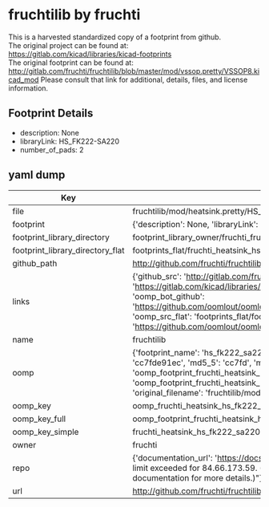 # fruchtilib by fruchti  
This is a harvested standardized copy of a footprint from github.  
The original project can be found at:  
https://gitlab.com/kicad/libraries/kicad-footprints  
The original footprint can be found at:
http://gitlab.com/fruchti/fruchtilib/blob/master/mod/vssop.pretty/VSSOP8.kicad_mod
Please consult that link for additional, details, files, and license information.  
## Footprint Details
* description: None  
* libraryLink: HS_FK222-SA220  
* number_of_pads: 2  
## yaml dump  
| Key | Value |  
| --- | --- |  
| file | fruchtilib/mod/heatsink.pretty/HS_FK222-SA220.kicad_mod |  
| footprint | {'description': None, 'libraryLink': 'HS_FK222-SA220', 'number_of_pads': 2} |  
| footprint_library_directory | footprint_library_owner/fruchti_fruchtilib |  
| footprint_library_directory_flat | footprints_flat/fruchti_heatsink_hs_fk222_sa220/working |  
| github_path | http://github.com/fruchti/fruchtilib/blob/master/mod/heatsink.pretty/HS_FK222-SA220.kicad_mod |  
| links | {'github_src': 'http://gitlab.com/fruchti/fruchtilib/blob/master/mod/vssop.pretty/VSSOP8.kicad_mod', 'github_src_repo': 'https://gitlab.com/kicad/libraries/kicad-footprints', 'oomp_bot': 'footprints/fruchti_heatsink_hs_fk222_sa220/working', 'oomp_bot_github': 'https://github.com/oomlout/oomlout_oomp_footprint_bot/tree/main/footprints/fruchti_heatsink_hs_fk222_sa220/working', 'oomp_src_flat': 'footprints_flat/footprints_flat/fruchti_heatsink_hs_fk222_sa220/working', 'oomp_src_flat_github': 'https://github.com/oomlout/oomlout_oomp_footprint_src/tree/main/footprints_flat/fruchti_heatsink_hs_fk222_sa220/working'} |  
| name | fruchtilib |  
| oomp | {'footprint_name': 'hs_fk222_sa220', 'library_name': 'heatsink', 'md5': 'cc7fde91eccd5289131171ab7985eef4', 'md5_10': 'cc7fde91ec', 'md5_5': 'cc7fd', 'md5_6': 'cc7fde', 'oomp_key': 'oomp_fruchti_heatsink_hs_fk222_sa220', 'oomp_key_extra': 'oomp_footprint_fruchti_heatsink_hs_fk222_sa220', 'oomp_key_full': 'oomp_footprint_fruchti_heatsink_hs_fk222_sa220_cc7fde', 'oomp_key_simple': 'fruchti_heatsink_hs_fk222_sa220', 'original_filename': 'fruchtilib/mod/heatsink.pretty/HS_FK222-SA220.kicad_mod', 'owner_name': 'fruchti'} |  
| oomp_key | oomp_fruchti_heatsink_hs_fk222_sa220 |  
| oomp_key_full | oomp_footprint_fruchti_heatsink_hs_fk222_sa220 |  
| oomp_key_simple | fruchti_heatsink_hs_fk222_sa220 |  
| owner | fruchti |  
| repo | {'documentation_url': 'https://docs.github.com/rest/overview/resources-in-the-rest-api#rate-limiting', 'message': "API rate limit exceeded for 84.66.173.59. (But here's the good news: Authenticated requests get a higher rate limit. Check out the documentation for more details.)"} |  
| url | http://github.com/fruchti/fruchtilib |  

